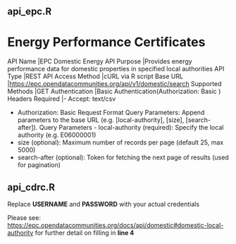 ## api_epc.R
# Energy Performance Certificates
API Name	|EPC Domestic Energy API
Purpose	|Provides energy performance data for domestic properties in specified local authorities
API Type	|REST API
Access Method	|cURL via R script
Base URL	|https://epc.opendatacommunities.org/api/v1/domestic/search
Supported Methods	|GET
Authentication	|Basic Authentication(Authorization: Basic <token>)
Headers Required	|-	Accept: text/csv
-	Authorization: Basic <token>
Request Format	Query Parameters: Append parameters to the base URL (e.g. [local-authority], [size], [search-after]).
Query Parameters	-	local-authority (required): Specify the local authority (e.g. E06000001)
-	size (optional): Maximum number of records per page (default 25, max 5000)
-	search-after (optional): Token for fetching the next page of results (used for pagination)


## api_cdrc.R
Replace **USERNAME** and **PASSWORD** with your actual credentials

Please see: https://epc.opendatacommunities.org/docs/api/domestic#domestic-local-authority for further detail on filling in **line 4**

